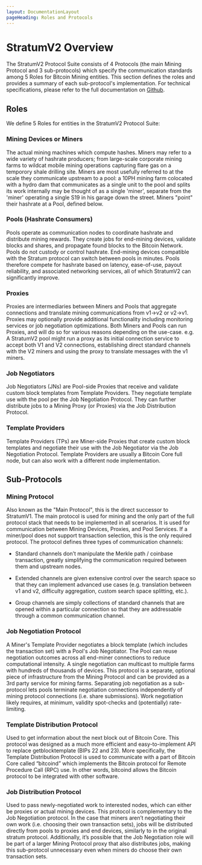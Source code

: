 ```yaml
---
layout: DocumentationLayout
pageHeading: Roles and Protocols
---
```


# StratumV2 Overview

The StratumV2 Protocol Suite consists of 4 Protocols (the main Mining Protocol and 3 sub-protocols) which specify the communication standards among 5 Roles for Bitcoin Mining entities. This section defines the roles and provides a summary of each sub-protocol's implementation. For technical specifications, please refer to the full documentation on [Github](https://www.github.com/stratum-mining/sv2-spec).

## Roles

We define 5 Roles for entities in the StratumV2 Protocol Suite:

### Mining Devices or Miners

The actual mining machines which compute hashes. Miners may refer to a wide variety of hashrate producers; from large-scale corporate mining farms to wildcat mobile mining operations capturing flare gas on a temporory shale drilling site. Miners are most usefully referred to at the scale they communicate upstream to a pool: a 10PH mining farm colocated with a hydro dam that communicates as a single unit to the pool and splits its work internally may be thought of as a single 'miner', separate from the 'miner' operating a single S19 in his garage down the street. Miners "point" their hashrate at a Pool, defined below.

### Pools (Hashrate Consumers)

Pools operate as communication nodes to coordinate hashrate and distribute mining rewards. They create jobs for end-mining devices, validate blocks and shares, and propagate found blocks to the Bitcoin Network. Pools do not custody or control hashrate. End-mining devices compatible with the Stratum protocol can switch between pools in minutes. Pools therefore compete for hashrate based on latency, ease-of-use, payout reliability, and associated networking services, all of which StratumV2 can significantly improve.

### Proxies

Proxies are intermediaries between Miners and Pools that aggregate connections and translate mining communications from v1->v2 or v2->v1. Proxies may optionally provide additional functionality including monitoring services or job negotiation optimizations. Both Miners and Pools can run Proxies, and will do so for various reasons depending on the use-case. e.g. A StratumV2 pool might run a proxy as its initial connection service to accept both V1 and V2 connections, establishing direct standard channels with the V2 miners and using the proxy to translate messages with the v1 miners.

### Job Negotiators

Job Negotiators (JNs) are Pool-side Proxies that receive and validate custom block templates from Template Providers. They negotiate template use with the pool per the Job Negotiation Protocol.
They can further distribute jobs to a Mining Proxy (or Proxies) via the Job Distribution Protocol.

### Template Providers

Template Providers (TPs) are Miner-side Proxies that create custom block templates and negotiate their use with the Job Negotiator via the Job Negotiation Protocol. Template Providers are usually a Bitcoin Core full node, but can also work with a different node implementation.

## Sub-Protocols

### Mining Protocol

Also known as the "Main Protocol", this is the direct successor to StratumV1. The main protocol is used for mining and the only part of the full protocol stack that needs to be implemented in all scenarios. It is used for communication between Mining Devices, Proxies, and Pool Services. If a miner/pool does not support transaction selection, this is the only required protocol.
The protocol defines three types of communication channels:

- Standard channels don’t manipulate the Merkle path / coinbase transaction, greatly simplifying the communication required between them and upstream nodes.

- Extended channels are given extensive control over the search space so that they can implement advanced use cases (e.g. translation between v1 and v2, difficulty aggregation, custom search space splitting, etc.).

- Group channels are simply collections of standard channels that are opened within a particular connection so that they are addressable through a common communication channel.

### Job Negotiation Protocol

A Miner's Template Provider negotiates a block template (which includes the transaction set) with a Pool's Job Negotiator. The Pool can reuse negotiation outcomes across all end-miner connections to reduce computational intensity. A single negotiation can multicast to multiple farms with hundreds of thousands of devices. This protocol is a separate, optional piece of infrastructure from the Mining Protocol and can be provided as a 3rd party service for mining farms.
Separating job negotiation as a sub-protocol lets pools terminate negotiation connections independently of mining protocol connections (i.e. share submissions).
Work negotiation likely requires, at minimum, validity spot-checks and (potentially) rate-limiting.

### Template Distribution Protocol

Used to get information about the next block out of Bitcoin Core. This protocol was designed as a much more efficient and easy-to-implement API to replace getblocktemplate (BIPs 22 and 23). More specifically, the Template Distribution Protocol is used to communicate with a part of Bitcoin Core called “bitcoind” which implements the Bitcoin protocol for Remote Procedure Call (RPC) use. In other words, bitcoind allows the Bitcoin protocol to be integrated with other software.

### Job Distribution Protocol

Used to pass newly-negotiated work to interested nodes, which can either be proxies or actual mining devices. This protocol is complementary to the Job Negotiation protocol. In the case that miners aren’t negotiating their own work (i.e. choosing their own transaction sets), jobs will be distributed directly from pools to proxies and end devices, similarly to in the original stratum protocol. Additionally, it’s possible that the Job Negotiation role will be part of a larger Mining Protocol proxy that also distributes jobs, making this sub-protocol unnecessary even when miners do choose their own transaction sets.
